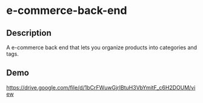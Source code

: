 # e-commerce-back-end

## Description
A e-commerce back end that lets you organize products into categories and tags.

## Demo
https://drive.google.com/file/d/1bCrFWuwGjrIBtuH3VbYmitF_c6H2DOUM/view